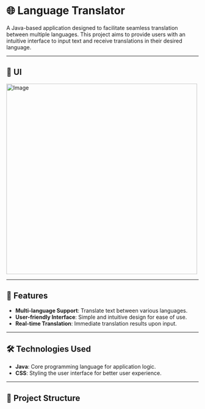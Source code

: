 
# 🌐 Language Translator

A Java-based application designed to facilitate seamless translation between multiple languages. This project aims to provide users with an intuitive interface to input text and receive translations in their desired language.

---
## 🚀 UI
<img src="https://github.com/user-attachments/assets/11a2a56d-83db-41eb-a992-7fe1913c470e" alt="Image" width="500" />

---

## 🚀 Features

- **Multi-language Support**: Translate text between various languages.
- **User-friendly Interface**: Simple and intuitive design for ease of use.
- **Real-time Translation**: Immediate translation results upon input.

---

## 🛠️ Technologies Used

- **Java**: Core programming language for application logic.
- **CSS**: Styling the user interface for better user experience.

---

## 📁 Project Structure

